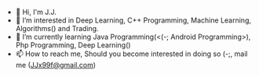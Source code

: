 - 👋 Hi, I'm J.J.
- 👀 I’m interested in Deep Learning, C++ Programming, Machine Learning, Algorithms(<particularly Graph ones>) and Trading.
- 🌱 I’m currently learning Java Programming(<(-; Android Programming>), Php Programming, Deep Learning(<Sequence Modeling currently>)
- 📫 How to reach me, Should you become interested in doing so (-;, mail me (<JJx99f@gmail.com>)

<!---
JJx995/JJx995 is a ✨ special ✨ repository because its `README.md` (this file) appears on your GitHub profile.
You can click the Preview link to take a look at your changes.
--->
